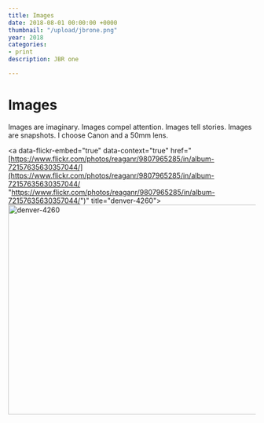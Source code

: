 ```yaml
---
title: Images
date: 2018-08-01 00:00:00 +0000
thumbnail: "/upload/jbrone.png"
year: 2018
categories:
- print
description: JBR one

---
```

# Images

Images are imaginary. Images compel attention. Images tell stories. Images are snapshots. I choose Canon and a 50mm lens.

<a data-flickr-embed="true" data-context="true"  href="[https://www.flickr.com/photos/reaganr/9807965285/in/album-72157635630357044/](https://www.flickr.com/photos/reaganr/9807965285/in/album-72157635630357044/ "https://www.flickr.com/photos/reaganr/9807965285/in/album-72157635630357044/")" title="denver-4260"><img src="![](https://farm4.staticflickr.com/3708/9807965285_3d01f5f115_z.jpg)" width="640" height="427" alt="denver-4260"></a><script async src="//embedr.flickr.com/assets/client-code.js" charset="utf-8"></script>